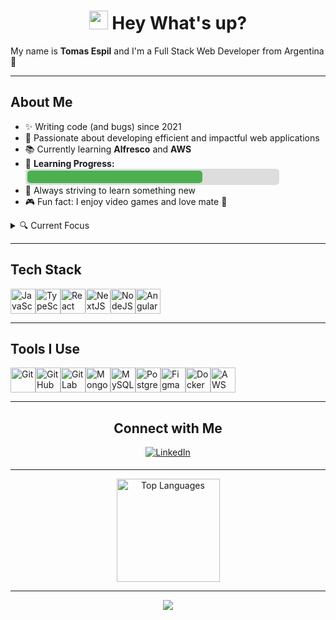 <h1 align="center">
  <img src="https://media.giphy.com/media/hvRJCLFzcasrR4ia7z/giphy.gif" width="30px">
  Hey <span style="animation: text-fade 3s infinite;">What's up?</span>
</h1>

<p align="left">
  My name is <b>Tomas Espil</b> and I'm a Full Stack Web Developer from Argentina 🧉
</p>

---

<h2 align="left">About Me</h2>

<ul align="left">
  <li>✨ Writing code (and bugs) since 2021</li>
  <li>💼 Passionate about developing efficient and impactful web applications</li>
  <li>📚 Currently learning <b>Alfresco</b> and <b>AWS</b></li>
  <li>
    🚀 <b>Learning Progress:</b>
    <div style="background-color: #ddd; border-radius: 5px; padding: 3px; width: 100%; max-width: 400px; animation: fill-bar 3s infinite;">
      <div style="background-color: #4caf50; height: 20px; width: 70%; border-radius: 5px;"></div>
    </div>
  </li>
  <li>🎯 Always striving to learn something new</li>
  <li>🎮 Fun fact: I enjoy video games and love mate 🧉</li>
</ul>

<details>
  <summary>🔍 Current Focus</summary>
  <ul>
    <li>🌐 Mastering cloud technologies and services with AWS</li>
    <li>📊 Diving deeper into enterprise content management with Alfresco</li>
    <li>⚡ Building scalable and high-performance web solutions</li>
    <li>🔄 Streamlining development workflows with CI/CD practices</li>
  </ul>
</details>

---

<h2 align="left">Tech Stack</h2>

<div align="left" style="display: flex; flex-wrap: wrap;">
  <img src="https://cdn.jsdelivr.net/gh/devicons/devicon/icons/javascript/javascript-original.svg" height="40" alt="JavaScript" style="animation: rotate 3s infinite;" />
  <img src="https://cdn.jsdelivr.net/gh/devicons/devicon/icons/typescript/typescript-original.svg" height="40" alt="TypeScript" style="animation: rotate 3s infinite;" />
  <img src="https://cdn.jsdelivr.net/gh/devicons/devicon/icons/react/react-original.svg" height="40" alt="React" style="animation: rotate 3s infinite;" />
  <img src="https://cdn.jsdelivr.net/gh/devicons/devicon/icons/nextjs/nextjs-original.svg" height="40" alt="NextJS" style="background:white; border-radius:4px; animation: bounce 2s infinite;" />
  <img src="https://cdn.jsdelivr.net/gh/devicons/devicon/icons/nodejs/nodejs-original.svg" height="40" alt="NodeJS" style="animation: bounce 2s infinite;" />
  <img src="https://cdn.jsdelivr.net/gh/devicons/devicon/icons/angularjs/angularjs-original.svg" height="40" alt="AngularJS" style="animation: bounce 2s infinite;" />
</div>

---

<h2 align="left">Tools I Use</h2>

<div align="left" style="display: flex; flex-wrap: wrap;">
  <img src="https://cdn.jsdelivr.net/gh/devicons/devicon/icons/git/git-original.svg" height="40" alt="Git" style="animation: pulse 2s infinite;" />
  <img src="https://cdn.jsdelivr.net/gh/devicons/devicon/icons/github/github-original.svg" height="40" alt="GitHub" />
  <img src="https://cdn.jsdelivr.net/gh/devicons/devicon/icons/gitlab/gitlab-original.svg" height="40" alt="GitLab" />
  <img src="https://cdn.jsdelivr.net/gh/devicons/devicon/icons/mongodb/mongodb-original-wordmark.svg" height="40" alt="MongoDB" />
  <img src="https://cdn.jsdelivr.net/gh/devicons/devicon/icons/mysql/mysql-original-wordmark.svg" height="40" alt="MySQL" />
  <img src="https://cdn.jsdelivr.net/gh/devicons/devicon/icons/postgresql/postgresql-original.svg" height="40" alt="PostgreSQL" />
  <img src="https://cdn.jsdelivr.net/gh/devicons/devicon/icons/figma/figma-original.svg" height="40" alt="Figma" />
  <img src="https://cdn.jsdelivr.net/gh/devicons/devicon/icons/docker/docker-original.svg" height="40" alt="Docker" />
  <img src="https://cdn.jsdelivr.net/gh/devicons/devicon/icons/aws/aws-original.svg" height="40" alt="AWS" />
</div>

---

<h2 align="center">Connect with Me</h2>
<p align="center">
  <a href="https://www.linkedin.com/in/pablo-tomas-espil/" target="_blank">
    <img src="https://img.shields.io/badge/LinkedIn-%231E77B5.svg?&style=for-the-badge&logo=linkedin&logoColor=white" alt="LinkedIn" style="margin-bottom: 5px; animation: pulse 2s infinite;" />
  </a>
</p>

---

<!-- GitHub Stats Section -->
<p align="center">
  <img src="https://github-readme-stats.vercel.app/api/top-langs/?username=EspilTomas&layout=compact&theme=github_dark" alt="Top Languages" height="165"/>
</p>

---

<!-- Optional: Pin your best projects here -->
<p align="center">
  <a href="https://github.com/EspilTomas/your-project"><img src="https://github-readme-stats.vercel.app/api/pin/?username=EspilTomas&repo=/EspilTomas/ChatSync&theme=github_dark" /></a>
</p>
